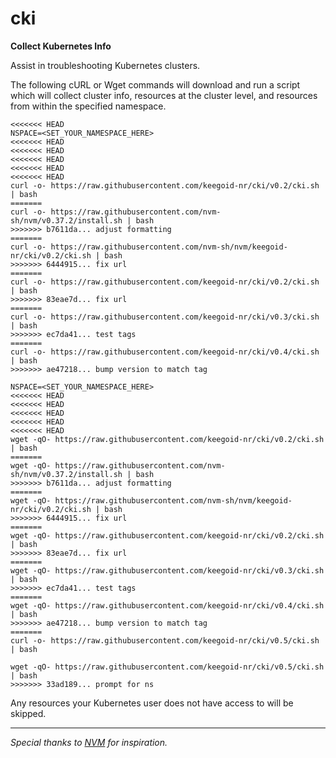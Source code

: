 # cki

**Collect Kubernetes Info**

Assist in troubleshooting Kubernetes clusters.

The following cURL or Wget commands will download and run a script which will collect cluster info, resources at the cluster level, and resources from within the specified namespace.

```
<<<<<<< HEAD
NSPACE=<SET_YOUR_NAMESPACE_HERE>
<<<<<<< HEAD
<<<<<<< HEAD
<<<<<<< HEAD
<<<<<<< HEAD
<<<<<<< HEAD
curl -o- https://raw.githubusercontent.com/keegoid-nr/cki/v0.2/cki.sh | bash
=======
curl -o- https://raw.githubusercontent.com/nvm-sh/nvm/v0.37.2/install.sh | bash
>>>>>>> b7611da... adjust formatting
=======
curl -o- https://raw.githubusercontent.com/nvm-sh/nvm/keegoid-nr/cki/v0.2/cki.sh | bash
>>>>>>> 6444915... fix url
=======
curl -o- https://raw.githubusercontent.com/keegoid-nr/cki/v0.2/cki.sh | bash
>>>>>>> 83eae7d... fix url
=======
curl -o- https://raw.githubusercontent.com/keegoid-nr/cki/v0.3/cki.sh | bash
>>>>>>> ec7da41... test tags
=======
curl -o- https://raw.githubusercontent.com/keegoid-nr/cki/v0.4/cki.sh | bash
>>>>>>> ae47218... bump version to match tag
```

```
NSPACE=<SET_YOUR_NAMESPACE_HERE>
<<<<<<< HEAD
<<<<<<< HEAD
<<<<<<< HEAD
<<<<<<< HEAD
<<<<<<< HEAD
wget -qO- https://raw.githubusercontent.com/keegoid-nr/cki/v0.2/cki.sh | bash
=======
wget -qO- https://raw.githubusercontent.com/nvm-sh/nvm/v0.37.2/install.sh | bash
>>>>>>> b7611da... adjust formatting
=======
wget -qO- https://raw.githubusercontent.com/nvm-sh/nvm/keegoid-nr/cki/v0.2/cki.sh | bash
>>>>>>> 6444915... fix url
=======
wget -qO- https://raw.githubusercontent.com/keegoid-nr/cki/v0.2/cki.sh | bash
>>>>>>> 83eae7d... fix url
=======
wget -qO- https://raw.githubusercontent.com/keegoid-nr/cki/v0.3/cki.sh | bash
>>>>>>> ec7da41... test tags
=======
wget -qO- https://raw.githubusercontent.com/keegoid-nr/cki/v0.4/cki.sh | bash
>>>>>>> ae47218... bump version to match tag
=======
curl -o- https://raw.githubusercontent.com/keegoid-nr/cki/v0.5/cki.sh | bash
```

```
wget -qO- https://raw.githubusercontent.com/keegoid-nr/cki/v0.5/cki.sh | bash
>>>>>>> 33ad189... prompt for ns
```

Any resources your Kubernetes user does not have access to will be skipped.

---

*Special thanks to [NVM](https://github.com/nvm-sh/nvm) for inspiration.*
